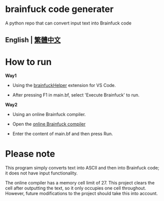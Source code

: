 # brainfuck code generater
A python repo that can convert input text into Brainfuck code

## English | [繁體中文](readme.md) 

# How to run
**Way1**
 - Using the [brainfuckHelper](https://marketplace.visualstudio.com/items?itemName=ComputerElite.brainfuckhelper) extension for VS Code.

 - After pressing F1 in main.bf, select 'Execute Brainfuck' to run.

**Way2**
 - Using an online Brainfuck compiler.

 - Open the [online Brainfuck compiler](https://ashupk.github.io/Brainfuck/brainfuck-visualizer-master/index.html#)

 - Enter the content of main.bf and then press Run.

# Please note
This program simply converts text into ASCII and then into Brainfuck code; it does not have input functionality.

The online compiler has a memory cell limit of 27. This project clears the cell after outputting the text, so it only occupies one cell throughout. However, future modifications to the project should take this into account.